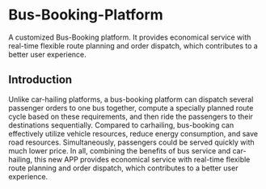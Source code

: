 # Bus-Booking-Platform
A customized Bus-Booking platform. It provides economical service with real-time flexible route planning and order dispatch, which contributes to a better user experience.
## Introduction
Unlike car-hailing platforms, a bus-booking platform can dispatch several
passenger orders to one bus together, compute a specially planned route cycle based on these
requirements, and then ride the passengers to their destinations sequentially. Compared to carhailing, bus-booking can effectively utilize vehicle resources, reduce energy consumption, and save
road resources. Simultaneously, passengers could be served quickly with much lower price. In
all, combining the benefits of bus service and car-hailing, this new APP provides economical
service with real-time flexible route planning and order dispatch, which contributes to a better
user experience.
